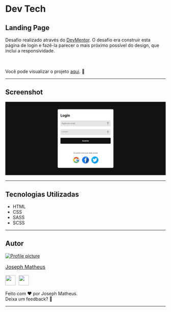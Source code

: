 # Dev Tech
## Landing Page 

Desafio realizado através do [DevMentor](https://www.devmentor.com.br).
O desafio era construir esta página de login e fazê-la parecer o mais próximo possível do design, que inclui a responsividade.

<br><br>
Você pode visualizar o projeto [aqui](https://josephmatheus.github.io/login-page-main). 🚀


---
## Screenshot

![App Screenshot](assets/images/screencapture.png)

---
## Tecnologias Utilizadas

- HTML
- CSS
- SASS
- SCSS

---
## Autor

<a href="https://www.github.com/josephmatheus">
    <img src="https://avatars.githubusercontent.com/u/89085971?v=4" alt="Profile picture" width="100px" style="border-radius: 5%;">
    <p style="font-size: 16px;">Joseph Matheus</p>
</a>
<p align="left" style="display:flex; gap:10px;">
<a href="https://www.github.com/josephmatheus" target="_blank" rel="noreferrer">
<img src="https://raw.githubusercontent.com/danielcranney/readme-generator/main/public/icons/socials/github.svg" width="32" height="32" />
</a> 
<a href="https://www.linkedin.com/in/josephmatheus" target="_blank" rel="noreferrer">
<img src="https://raw.githubusercontent.com/danielcranney/readme-generator/main/public/icons/socials/linkedin.svg" width="32" height="32" />
</a>
</p>
Feito com ❤ por Joseph Matheus.<br>Deixa um feedback? 👋

---
